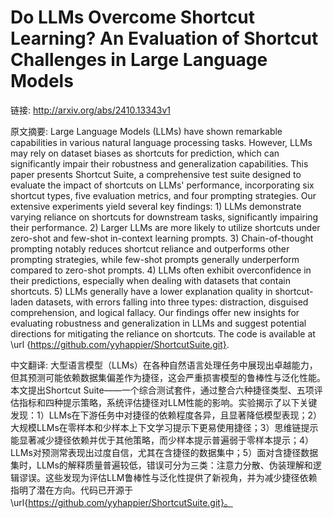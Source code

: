 # Do LLMs Overcome Shortcut Learning? An Evaluation of Shortcut Challenges in Large Language Models

链接: http://arxiv.org/abs/2410.13343v1

原文摘要:
Large Language Models (LLMs) have shown remarkable capabilities in various
natural language processing tasks. However, LLMs may rely on dataset biases as
shortcuts for prediction, which can significantly impair their robustness and
generalization capabilities. This paper presents Shortcut Suite, a
comprehensive test suite designed to evaluate the impact of shortcuts on LLMs'
performance, incorporating six shortcut types, five evaluation metrics, and
four prompting strategies. Our extensive experiments yield several key
findings: 1) LLMs demonstrate varying reliance on shortcuts for downstream
tasks, significantly impairing their performance. 2) Larger LLMs are more
likely to utilize shortcuts under zero-shot and few-shot in-context learning
prompts. 3) Chain-of-thought prompting notably reduces shortcut reliance and
outperforms other prompting strategies, while few-shot prompts generally
underperform compared to zero-shot prompts. 4) LLMs often exhibit
overconfidence in their predictions, especially when dealing with datasets that
contain shortcuts. 5) LLMs generally have a lower explanation quality in
shortcut-laden datasets, with errors falling into three types: distraction,
disguised comprehension, and logical fallacy. Our findings offer new insights
for evaluating robustness and generalization in LLMs and suggest potential
directions for mitigating the reliance on shortcuts. The code is available at
\url {https://github.com/yyhappier/ShortcutSuite.git}.

中文翻译:
大型语言模型（LLMs）在各种自然语言处理任务中展现出卓越能力，但其预测可能依赖数据集偏差作为捷径，这会严重损害模型的鲁棒性与泛化性能。本文提出Shortcut Suite——一个综合测试套件，通过整合六种捷径类型、五项评估指标和四种提示策略，系统评估捷径对LLM性能的影响。实验揭示了以下关键发现：1）LLMs在下游任务中对捷径的依赖程度各异，且显著降低模型表现；2）大规模LLMs在零样本和少样本上下文学习提示下更易使用捷径；3）思维链提示能显著减少捷径依赖并优于其他策略，而少样本提示普遍弱于零样本提示；4）LLMs对预测常表现出过度自信，尤其在含捷径的数据集中；5）面对含捷径数据集时，LLMs的解释质量普遍较低，错误可分为三类：注意力分散、伪装理解和逻辑谬误。这些发现为评估LLM鲁棒性与泛化性提供了新视角，并为减少捷径依赖指明了潜在方向。代码已开源于\url{https://github.com/yyhappier/ShortcutSuite.git}。
